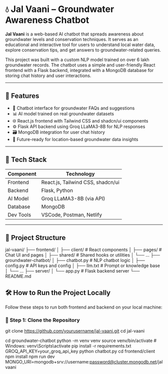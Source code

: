 # 💧 Jal Vaani – Groundwater Awareness Chatbot

**Jal Vaani** is a web-based AI chatbot that spreads awareness about groundwater levels and conservation techniques. It serves as an educational and interactive tool for users to understand local water data, explore conservation tips, and get answers to groundwater-related queries.  

This project was built with a custom NLP model trained on over 6 lakh groundwater records. The chatbot uses a simple and user-friendly React frontend with a Flask backend, integrated with a MongoDB database for storing chat history and user interactions.

---

## 🚀 Features

- 💬 Chatbot interface for groundwater FAQs and suggestions  
- 📊 AI model trained on real groundwater datasets  
- 🌐 React.js frontend with Tailwind CSS and shadcn/ui components  
- ⚙️ Flask API backend using Groq LLaMA3-8B for NLP responses  
- 🗃️ MongoDB integration for user chat history  
- 📍 Future-ready for location-based groundwater data insights  

---

## 🧰 Tech Stack

| Component   | Technology                    |
|-------------|-------------------------------|
| Frontend    | React.js, Tailwind CSS, shadcn/ui |
| Backend     | Flask, Python                  |
| AI Model    | Groq LLaMA3-8B (via API)       |
| Database    | MongoDB                        |
| Dev Tools   | VSCode, Postman, Netlify       |

---

## 📁 Project Structure

jal-vaani/
├── frontend/
│ ├── client/ # React components
│ ├── pages/ # Chat UI and pages
│ ├── shared/ # Shared hooks or utilities
│ └── ...
├── groundwater-chatbot/
│ ├── chatbot.py # NLP chatbot logic
│ ├── config.py # API keys and config
│ ├── llm.txt # Prompt or knowledge base
│ └── ...
├── server/
│ └── app.py # Flask backend server
└── README.md



## 🛠️ How to Run the Project Locally

Follow these steps to run both frontend and backend on your local machine:

### 🔹 Step 1: Clone the Repository
git clone https://github.com/yourusername/jal-vaani.git
cd jal-vaani

cd groundwater-chatbot
python -m venv venv
source venv/bin/activate       # Windows: venv\Scripts\activate
pip install -r requirements.txt
GROQ_API_KEY=your_groq_api_key
python chatbot.py
cd frontend/client
npm install
npm run dev
MONGO_URI=mongodb+srv://username:password@cluster.mongodb.net/jalvaani



